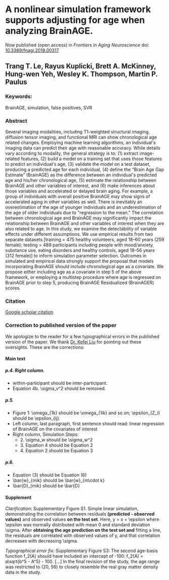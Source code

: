 # A nonlinear simulation framework supports adjusting for age when analyzing BrainAGE.
Now published (open access) in *Frontiers in Aging Neuroscience* doi: [10.3389/fnagi.2018.00317](https://doi.org/10.3389/fnagi.2018.00317)


## Trang T. Le, Rayus Kuplicki, Brett A. McKinney, Hung-wen Yeh, Wesley K. Thompson, Martin P. Paulus

### Keywords: 
BrainAGE, simulation, false positives, SVR

### Abstract
Several imaging modalities, including T1-weighted structural imaging, diffusion tensor imaging, and functional MRI can show chronological age related changes.
Employing machine learning algorithms, an individual's imaging data can predict their age with reasonable accuracy. While details vary according to modality, the general strategy is to: (1) extract image-related features, (2) build a model on a training set that uses those features to predict an individual's age, (3) validate the model on a test dataset, producing a predicted age for each individual, (4) define the “Brain Age Gap Estimate” (BrainAGE) as the difference between an individual's predicted age and his/her chronological age, (5) estimate the relationship between BrainAGE and other variables of interest, and (6) make inferences about those variables and accelerated or delayed brain aging.
For example, a group of individuals with overall positive BrainAGE may show signs of accelerated aging in other variables as well.
There is inevitably an overestimation of the age of younger individuals and an underestimation of the age of older individuals due to "regression to the mean."
The correlation between chronological age and BrainAGE may significantly impact the relationship between BrainAGE and other variables of interest when they are also related to age.
In this study, we examine the detectability of variable effects under different assumptions.
We use empirical results from two separate datasets [training = 475 healthy volunteers, aged 18–60 years (259 female); testing = 489 participants including people with mood/anxiety, substance use, eating disorders and healthy controls, aged 18–56 years (312 female)] to inform simulation parameter selection.
Outcomes in simulated and empirical data strongly support the proposal that models incorporating BrainAGE should include chronological age as a covariate. We propose either including age as a covariate in step 5 of the above framework, or employing a multistep procedure where age is regressed on BrainAGE prior to step 5, producing BrainAGE Residualized (BrainAGER) scores.


### Citation
[Google scholar citation](https://scholar.google.com/scholar?hl=en&as_sdt=0%2C39&q=A+Nonlinear+Simulation+Framework+Supports+Adjusting+for+Age+When+Analyzing+BrainAGE&btnG=#d=gs_cit&u=%2Fscholar%3Fq%3Dinfo%3An7w33yTDdeQJ%3Ascholar.google.com%2F%26output%3Dcite%26scirp%3D0%26hl%3Den)


### Correction to published version of the paper
We apologize to the reader for a few typographical errors in the published version of the paper.
We thank [Dr. Kefei Liu](https://scholar.google.com/citations?user=-Dh-Tp8AAAAJ&hl=en) for pointing out these oversights.
These are the corrections:

#### Main text
##### p.4. Right column.
- within-participant should be inter-participant.
- Equation 4b. \sigma_v^2 should be removed.

##### p.5. 
- Figure 1: \omega_{1k} should be \omega_{1ik} and so on; \epsilon_{Z_i} should be \epsilon_{ij}.
- Left column, last paragraph, first sentence should read: linear regression of BrainAGE on the covariates of interest
- Right column, Simulation Steps:
  - 2\. \sigma_w should be \sigma_w^2
  - 3\. Equation 4 should be Equation 2
  - 4\. Equation 2 should be Equation 3

##### p.6. 
- Equation (3) should be Equation (6)
- \bar{w}\_{mik} should be \bar{w}\_{m\cdot k}
- \bar{D}\_{mik} should be \bar{D}

#### Supplement

*Clarification*:
Supplementary Figure S1. Simple linear simulation, demonstrating the correlation between residuals **(predicted - observed values)** and observed values **on the test set**. Here, y = x + \epsilon where \epsilon was normally distributed with mean 0 and standard deviation \sigma. After **obtaining the age prediction on the test set and** fitting a line, the residuals are correlated with observed values of y, and that correlation decreases with decreasing \sigma. 

*Typographical error fix*: Supplementary Figure S3:
The second age-basis function f_2(A) should have included an intercept of -100:
f_2(A) = a\sqrt{b^5 - A^5} - 100.
\[...\]
In the final revision of the study, the age range was restricted to (20, 56) to closely resemble the real gray matter density data in the study.



